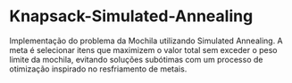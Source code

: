 # Knapsack-Simulated-Annealing
Implementação do problema da Mochila utilizando Simulated Annealing. A meta é selecionar itens que maximizem o valor total sem exceder o peso limite da mochila, evitando soluções subótimas com um processo de otimização inspirado no resfriamento de metais.
